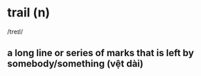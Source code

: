 # trail (n)

/treɪl/

## a long line or series of marks that is left by somebody/something (vệt dài)